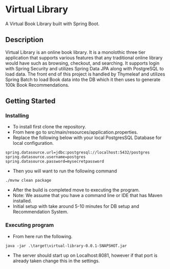 # Virtual Library

A Virtual Book Library built with Spring Boot.

## Description

Virtual Library is an online book library. It is a monolothic three tier application that supports various features that any traditional online library would have such as browsing, checkout, and searching. It supports login with Spring Security and utilizes Spring Data JPA along with PostgreSQL to load data. The front end of this project is handled by Thymeleaf and utilizes Spring Batch to load Book data into the DB which it then uses to generate 100k Book Recommendations.

## Getting Started

### Installing

* To install first clone the repository.
* From here go to src/main/resources/application.properties.
* Replace the following below with your local PostgresSQL Database for local configuration.
```
spring.datasource.url=jdbc:postgresql://localhost:5432/postgres
spring.datasource.username=postgres
spring.datasource.password=mysecretpassword
```
* Then you will want to run the following command
```
./mvnw clean package   
```
* After the build is completed move to executing the program.
* Note: We assume that you have a command line or IDE that has Maven installed.
* Initial setup with take around 5-10 minutes for DB setup and Recommendation System.

### Executing program

* From here run the following.
```
java -jar .\target\virtual-library-0.0.1-SNAPSHOT.jar
```
* The server should start up on Localhost:8081, however if that port is already taken change this in the settings.
